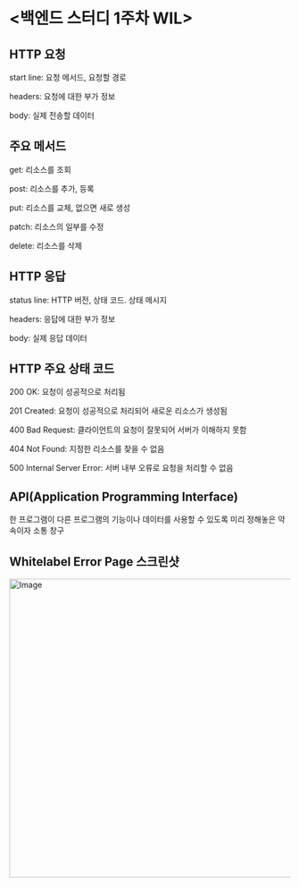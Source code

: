 # <백엔드 스터디 1주차 WIL>
## HTTP 요청
start line: 요청 메서드, 요청할 경로

headers: 요청에 대한 부가 정보

body: 실제 전송할 데이터

## 주요 메서드
get: 리소스를 조회

post: 리소스를 추가, 등록

put: 리소스를 교체, 없으면 새로 생성

patch: 리소스의 일부를 수정

delete: 리소스를 삭제

## HTTP 응답
status line: HTTP 버전, 상태 코드. 상태 메시지

headers: 응답에 대한 부가 정보

body: 실제 응답 데이터

## HTTP 주요 상태 코드
200 OK: 요청이 성공적으로 처리됨

201 Created: 요청이 성공적으로 처리되어 새로운 리소스가 생성됨

400 Bad Request: 클라이언트의 요청이 잘못되어 서버가 이해하지 못함

404 Not Found: 지정한 리소스를 찾을 수 없음

500 Internal Server Error: 서버 내부 오류로 요청을 처리할 수 없음

## API(Application Programming Interface)
한 프로그램이 다른 프로그램의 기능이나 데이터를 사용할 수 있도록 미리 정해놓은 약속이자 소통 창구

## Whitelabel Error Page 스크린샷
<img width="1394" height="534" alt="Image" src="https://github.com/user-attachments/assets/2a655c8e-3968-4cc8-9002-ae0fd5750716" />


